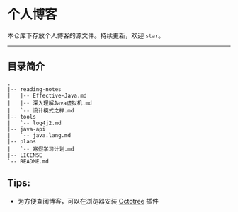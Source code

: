 # 个人博客

本仓库下存放个人博客的源文件。持续更新，欢迎 `star`。

---

## 目录简介

```
.
|-- reading-notes
|   |-- Effective-Java.md
|   |-- 深入理解Java虚拟机.md
|   `-- 设计模式之禅.md
|-- tools
|   `-- log4j2.md
|-- java-api
|   `-- java.lang.md
|-- plans
|   `-- 寒假学习计划.md
|-- LICENSE
`-- README.md
```

## Tips:

- 为方便查阅博客，可以在浏览器安装 [Octotree](https://github.com/buunguyen/octotree) 插件